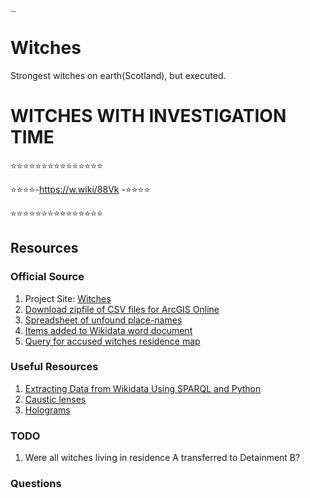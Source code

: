 <img src="https://witches.is.ed.ac.uk/_nuxt/img/main-logo.e1b0635.png" alt="logo" style="zoom: 20%;" />

# Witches

Strongest witches on earth(Scotland), but executed.

# WITCHES WITH INVESTIGATION TIME

⭐⭐⭐⭐⭐⭐⭐⭐⭐⭐⭐⭐⭐⭐⭐

⭐⭐⭐⭐-https://w.wiki/88Vk -⭐⭐⭐⭐

⭐⭐⭐⭐⭐⭐⭐⭐⭐⭐⭐⭐⭐⭐⭐

## Resources

### Official Source

1. Project Site: [Witches](https://witches.is.ed.ac.uk/)
2. [Download zipfile of CSV files for ArcGIS Online](https://witches.is.ed.ac.uk/resources/ArcGIS%20Online%20Files.zip)
3. [Spreadsheet of unfound place-names](https://docs.google.com/spreadsheets/d/14W8cWmqTaTgkwTFOjMYzV-BzqJgrGz8dKafmGfeuFPs/edit?usp=sharing)
4. [Items added to Wikidata word document](https://docs.google.com/document/d/14JcTa6twIjsx69ifoZxVf-VaXR7nFmmQhu52zXUYUD4/edit?usp=sharing)
5. [Query for accused witches residence map](https://w.wiki/6rX)

### Useful Resources

1. [Extracting Data from Wikidata Using SPARQL and Python](https://itnext.io/extracting-data-from-wikidata-using-sparql-and-python-59e0037996f)
2. [Caustic lenses](https://youtu.be/wk67eGXtbIw?si=PfUg14O6NVHN-fNd)
3. [Holograms](https://youtu.be/sv-38lwV6vc?si=tgA_FFsHPgXTBiId)

### TODO

1. Were all witches living in residence A transferred to Detainment B?

### Questions

